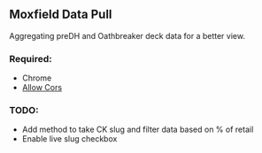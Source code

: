## Moxfield Data Pull
Aggregating preDH and Oathbreaker deck data for a better view.

### Required:
* Chrome
* [Allow Cors](https://mybrowseraddon.com/access-control-allow-origin.html)

### TODO:
* Add method to take CK slug and filter data based on % of retail
* Enable live slug checkbox
